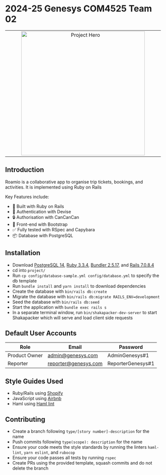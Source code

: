 # 2024-25 Genesys COM4525 Team 02

<table align="center"><tr><td align="center" width="9999">
<img src="https://i.ibb.co/FYvZ3vF/readme-hero.png" align="center" width="400" alt="Project Hero">
</td></tr></table>

## Introduction

Roamio is a collaborative app to organise trip tickets, bookings, and activities. It is implemented using Ruby on Rails

Key Features include:

- 💎 Built with Ruby on Rails
- 🔑 Authentication with Devise
- 🔒 Authorisation with CanCanCan
- 🎨 Front-end with Bootstrap
- ✅ Fully tested with RSpec and Capybara
- 📦 Database with PostgreSQL

## Installation
- Download [PostgreSQL 14](https://www.postgresql.org), [Ruby 3.3.4](https://www.ruby-lang.org/en/), [Bundler 2.5.17](https://bundler.io), and [Rails 7.0.8.4](https://rubyonrails.org)
- cd into `project/`
- Run `cp config/database-sample.yml config/database.yml` to specify the db template
- Run `bundle install` and `yarn install` to download dependencies
- Create the database with `bin/rails db:create`
- Migrate the database with `bin/rails db:migrate RAILS_ENV=development`
- Seed the database with `bin/rails db:seed`
- Start the application with `bundle exec rails s`
- In a separate terminal window, run `bin/shakapacker-dev-server` to start Shakapacker which will serve and load client side requests

## Default User Accounts
| Role | Email | Password |
| ---- | ----- | -------- |
| Product Owner | admin@genesys.com | AdminGenesys#1 |
 | Reporter | reporter@genesys.com | ReporterGenesys#1 |

## Style Guides Used
- Ruby/Rails using [Shopify](https://ruby-style-guide.shopify.dev/)
- JavaScript using [Airbnb](https://github.com/airbnb/javascript)
- Haml using [Haml lint](https://github.com/sds/haml-lint)
## Contributing
- Create a branch following `type/[story number]-description` for the name
- Push commits following `type(scope): description` for the name
- Ensure your code meets the style standards by running the linters `haml-lint`, `yarn eslint`, and `rubocop`
- Ensure your code passes all tests by running `rspec`
- Create PRs using the provided template, squash commits and do not delete the branch
